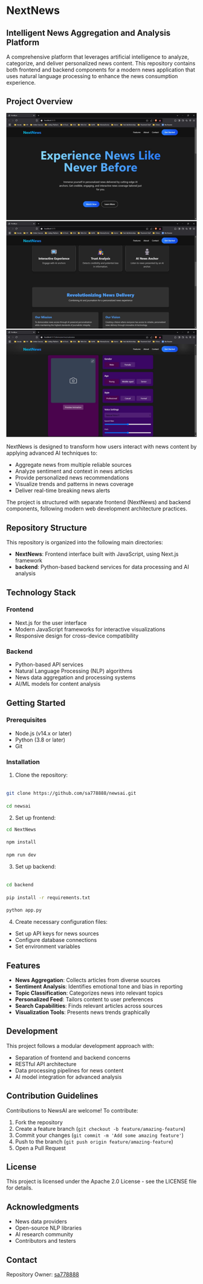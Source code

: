 # NextNews
## Intelligent News Aggregation and Analysis Platform

A comprehensive platform that leverages artificial intelligence to analyze, categorize, and deliver personalized news content. This repository contains both frontend and backend components for a modern news application that uses natural language processing to enhance the news consumption experience.

## Project Overview
![NextNews Banner](g1.jpg)
![NextNews Banner](g2.jpg)
![NextNews Banner](g3.jpg)


NextNews is designed to transform how users interact with news content by applying advanced AI techniques to:

- Aggregate news from multiple reliable sources
- Analyze sentiment and context in news articles
- Provide personalized news recommendations
- Visualize trends and patterns in news coverage
- Deliver real-time breaking news alerts

The project is structured with separate frontend (NextNews) and backend components, following modern web development architecture practices.

## Repository Structure

This repository is organized into the following main directories:

- **NextNews**: Frontend interface built with JavaScript, using Next.js framework
- **backend**: Python-based backend services for data processing and AI analysis

## Technology Stack

### Frontend 
- Next.js for the user interface
- Modern JavaScript frameworks for interactive visualizations
- Responsive design for cross-device compatibility

### Backend 
- Python-based API services
- Natural Language Processing (NLP) algorithms
- News data aggregation and processing systems
- AI/ML models for content analysis

## Getting Started

### Prerequisites

- Node.js (v14.x or later)
- Python (3.8 or later)
- Git

### Installation

1. Clone the repository:
   
```bash

git clone https://github.com/sa778888/newsai.git

cd newsai
```

2. Set up frontend:

```bash
cd NextNews

npm install

npm run dev
```


3. Set up backend:

```bash

cd backend

pip install -r requirements.txt

python app.py

```
4. Create necessary configuration files:
- Set up API keys for news sources
- Configure database connections
- Set environment variables

## Features

- **News Aggregation**: Collects articles from diverse sources
- **Sentiment Analysis**: Identifies emotional tone and bias in reporting
- **Topic Classification**: Categorizes news into relevant topics
- **Personalized Feed**: Tailors content to user preferences
- **Search Capabilities**: Finds relevant articles across sources
- **Visualization Tools**: Presents news trends graphically

## Development

This project follows a modular development approach with:

- Separation of frontend and backend concerns
- RESTful API architecture
- Data processing pipelines for news content
- AI model integration for advanced analysis

## Contribution Guidelines

Contributions to NewsAI are welcome! To contribute:

1. Fork the repository
2. Create a feature branch (`git checkout -b feature/amazing-feature`)
3. Commit your changes (`git commit -m 'Add some amazing feature'`)
4. Push to the branch (`git push origin feature/amazing-feature`)
5. Open a Pull Request

## License

This project is licensed under the Apache 2.0 License - see the LICENSE file for details.

## Acknowledgments

- News data providers
- Open-source NLP libraries
- AI research community
- Contributors and testers

## Contact

Repository Owner: [sa778888](https://github.com/sa778888)



